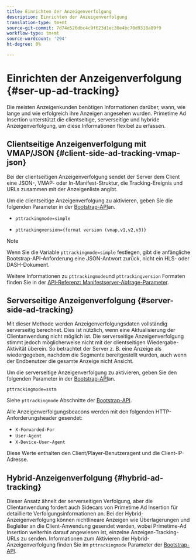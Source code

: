 ```yaml
---
title: Einrichten der Anzeigenverfolgung
description: Einrichten der Anzeigenverfolgung
translation-type: tm+mt
source-git-commit: 7d74e526dbc4c9f623d1ec30e4bc70d9318a89f9
workflow-type: tm+mt
source-wordcount: '294'
ht-degree: 0%

---
```



# Einrichten der Anzeigenverfolgung {#ser-up-ad-tracking}

Die meisten Anzeigenkunden benötigen Informationen darüber, wann, wie lange und wie erfolgreich ihre Anzeigen angesehen wurden. Primetime Ad Insertion unterstützt die clientseitige, serverseitige und hybride Anzeigenverfolgung, um diese Informationen flexibel zu erfassen.

## Clientseitige Anzeigenverfolgung mit VMAP/JSON {#client-side-ad-tracking-vmap-json}

Bei der clientseitigen Anzeigenverfolgung sendet der Server dem Client eine JSON-, VMAP- oder In-Manifest-Struktur, die Tracking-Ereignis und URLs zusammen mit der Anzeigenliste angibt.

Um die clientseitige Anzeigenverfolgung zu aktivieren, geben Sie die folgenden Parameter in der [Bootstrap-API](/help/dynamic-ad-insertion/msapi-topics/ms-getting-started/ms-api-query-params.md)an.

* `pttrackingmode=simple`

* `pttrackingversion={format version (vmap,v1,v2,v3)}`

>[!NOTE]
>
>Wenn Sie die Variable `pttrackingmode=simple` festlegen, gibt die anfängliche Bootstrap-API-Anforderung eine JSON-Antwort zurück, nicht ein HLS- oder DASH-Dokument.

Weitere Informationen zu `pttrackingmode`und `pttrackingversion` Formaten finden Sie in der [API-Referenz: Manifestserver-Abfrage-Parameter](/help/dynamic-ad-insertion/msapi-topics/ms-getting-started/ms-api-query-params.md).

## Serverseitige Anzeigenverfolgung {#server-side-ad-tracking}

Mit dieser Methode werden Anzeigenverfolgungsdaten vollständig serverseitig berechnet. Dies ist nützlich, wenn eine Aktualisierung der Clientanwendung nicht möglich ist. Die serverseitige Anzeigenverfolgung stimmt jedoch möglicherweise nicht mit der clientseitigen Wiedergabe-Aktivität überein. So betrachtet der Server z. B. eine Anzeige als wiedergegeben, nachdem die Segmente bereitgestellt wurden, auch wenn der Endbenutzer die gesamte Anzeige nicht Ansicht.

Um die serverseitige Anzeigenverfolgung zu aktivieren, geben Sie den folgenden Parameter in der [Bootstrap-API](/help/dynamic-ad-insertion/msapi-topics/ms-getting-started/ms-api-query-params.md)an.

`pttrackingmode=sstm`

Siehe `pttrackingmode` Abschnitte der [Bootstrap-API](/help/dynamic-ad-insertion/msapi-topics/ms-getting-started/ms-api-query-params.md).

Alle Anzeigenverfolgungsbeacons werden mit den folgenden HTTP-Anforderungsheader gesendet:

* `X-Forwarded-For`
* `User-Agent`
* `X-Device-User-Agent`

Diese Werte enthalten den Client/Player-Benutzeragent und die Client-IP-Adresse.

## Hybrid-Anzeigenverfolgung {#hybrid-ad-tracking}

Dieser Ansatz ähnelt der serverseitigen Verfolgung, aber die Clientanwendung fordert auch Sidecars von Primetime Ad Insertion für detaillierte Verfolgungsinformationen an. Bei der Hybrid-Anzeigenverfolgung können nichtlineare Anzeigen wie Überlagerungen und Begleiter an die Client-Anwendung gesendet werden, wobei Primetime-Ad Insertion weiterhin darauf angewiesen ist, einzelne Anzeigen-Tracking-URLs zu senden.
Informationen zum Aktivieren der Hybrid-Anzeigenverfolgung finden Sie im `pttrackingmode` Parameter der [Bootstrap-API](/help/dynamic-ad-insertion/msapi-topics/ms-getting-started/ms-api-query-params.md).
